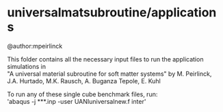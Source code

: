 # universalmatsubroutine/applications
@author:mpeirlinck

This folder contains all the necessary input files to run the application simulations in  
"A universal material subroutine for soft matter systems" by M. Peirlinck, J.A. Hurtado, M.K. Rausch, A. Buganza Tepole, E. Kuhl

To run any of these single cube benchmark files, run:  
'abaqus -j ***.inp -user UANIuniversalnew.f inter' 